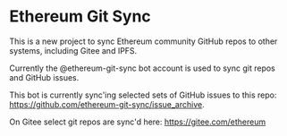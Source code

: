 # Ethereum Git Sync

This is a new project to sync Ethereum community GitHub repos to other systems, including Gitee and IPFS.

Currently the @ethereum-git-sync bot account is used to sync git repos and GitHub issues.

This bot is currently sync'ing selected sets of GitHub issues to this repo: https://github.com/ethereum-git-sync/issue_archive.

On Gitee select git repos are sync'd here: https://gitee.com/ethereum
